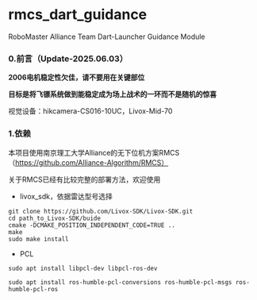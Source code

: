 # rmcs_dart_guidance
RoboMaster Alliance Team Dart-Launcher Guidance Module

### 0.前言（Update-2025.06.03）
**2006电机稳定性欠佳，请不要用在关键部位**

**目标是将飞镖系统做到能稳定成为场上战术的一环而不是随机的惊喜**

视觉设备：hikcamera-CS016-10UC，Livox-Mid-70

### 1.依赖
本项目使用南京理工大学Alliance的无下位机方案RMCS（https://github.com/Alliance-Algorithm/RMCS）

关于RMCS已经有比较完整的部署方法，欢迎使用

* livox_sdk，依据雷达型号选择

```
git clone https://github.com/Livox-SDK/Livox-SDK.git
cd path_to_Livox-SDK/buide
cmake -DCMAKE_POSITION_INDEPENDENT_CODE=TRUE ..
make
sudo make install
```

* PCL

```
sudo apt install libpcl-dev libpcl-ros-dev

sudo apt install ros-humble-pcl-conversions ros-humble-pcl-msgs ros-humble-pcl-ros
```
